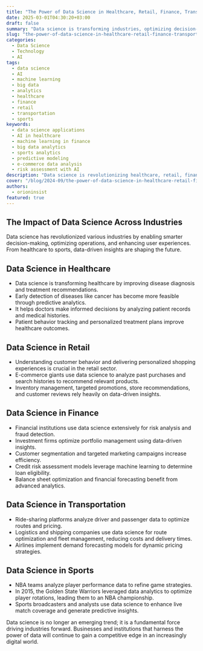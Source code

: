 ```yaml
---
title: "The Power of Data Science in Healthcare, Retail, Finance, Transportation, and Sports"
date: 2025-03-01T04:30:20+03:00
draft: false
summary: "Data science is transforming industries, optimizing decision-making in healthcare, finance, retail, sports, and transportation."
slug: "the-power-of-data-science-in-healthcare-retail-finance-transportation-and-sports"
categories:
  - Data Science
  - Technology
  - AI
tags:
  - data science
  - AI
  - machine learning
  - big data
  - analytics
  - healthcare
  - finance
  - retail
  - transportation
  - sports
keywords:
  - data science applications
  - AI in healthcare
  - machine learning in finance
  - big data analytics
  - sports analytics
  - predictive modeling
  - e-commerce data analysis
  - risk assessment with AI
description: "Data science is revolutionizing healthcare, retail, finance, transportation, and sports with predictive analytics and AI-driven insights."
cover: "/blog/2024-09/the-power-of-data-science-in-healthcare-retail-finance-transportation-and-sports.webp"
authors:
  - orioninsist
featured: true
---
```



## The Impact of Data Science Across Industries

Data science has revolutionized various industries by enabling smarter decision-making, optimizing operations, and enhancing user experiences. From healthcare to sports, data-driven insights are shaping the future.

## Data Science in Healthcare

- Data science is transforming healthcare by improving disease diagnosis and treatment recommendations.
- Early detection of diseases like cancer has become more feasible through predictive analytics.
- It helps doctors make informed decisions by analyzing patient records and medical histories.
- Patient behavior tracking and personalized treatment plans improve healthcare outcomes.

## Data Science in Retail

- Understanding customer behavior and delivering personalized shopping experiences is crucial in the retail sector.
- E-commerce giants use data science to analyze past purchases and search histories to recommend relevant products.
- Inventory management, targeted promotions, store recommendations, and customer reviews rely heavily on data-driven insights.

## Data Science in Finance

- Financial institutions use data science extensively for risk analysis and fraud detection.
- Investment firms optimize portfolio management using data-driven insights.
- Customer segmentation and targeted marketing campaigns increase efficiency.
- Credit risk assessment models leverage machine learning to determine loan eligibility.
- Balance sheet optimization and financial forecasting benefit from advanced analytics.

## Data Science in Transportation

- Ride-sharing platforms analyze driver and passenger data to optimize routes and pricing.
- Logistics and shipping companies use data science for route optimization and fleet management, reducing costs and delivery times.
- Airlines implement demand forecasting models for dynamic pricing strategies.

## Data Science in Sports

- NBA teams analyze player performance data to refine game strategies.
- In 2015, the Golden State Warriors leveraged data analytics to optimize player rotations, leading them to an NBA championship.
- Sports broadcasters and analysts use data science to enhance live match coverage and generate predictive insights.

Data science is no longer an emerging trend; it is a fundamental force driving industries forward. Businesses and institutions that harness the power of data will continue to gain a competitive edge in an increasingly digital world.
